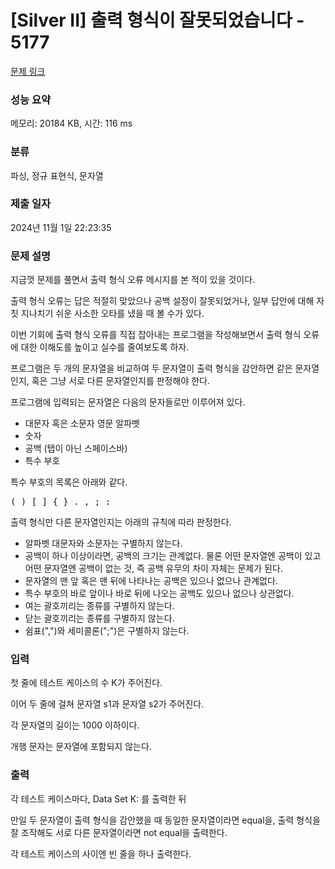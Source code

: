 # [Silver II] 출력 형식이 잘못되었습니다 - 5177 

[문제 링크](https://www.acmicpc.net/problem/5177) 

### 성능 요약

메모리: 20184 KB, 시간: 116 ms

### 분류

파싱, 정규 표현식, 문자열

### 제출 일자

2024년 11월 1일 22:23:35

### 문제 설명

<p>지금껏 문제를 풀면서 출력 형식 오류 메시지를 본 적이 있을 것이다.</p>

<p>출력 형식 오류는 답은 적절히 맞았으나 공백 설정이 잘못되었거나, 일부 답안에 대해 자칫 지나치기 쉬운 사소한 오타를 냈을 때 볼 수가 있다.</p>

<p>이번 기회에 출력 형식 오류를 직접 잡아내는 프로그램을 작성해보면서 출력 형식 오류에 대한 이해도를 높이고 실수를 줄여보도록 하자.</p>

<p>프로그램은 두 개의 문자열을 비교하여 두 문자열이 출력 형식을 감안하면 같은 문자열인지, 혹은 그냥 서로 다른 문자열인지를 판정해야 한다.</p>

<p>프로그램에 입력되는 문자열은 다음의 문자들로만 이루어져 있다.</p>

<ul>
	<li>대문자 혹은 소문자 영문 알파벳</li>
	<li>숫자</li>
	<li>공백 (탭이 아닌 스페이스바)</li>
	<li>특수 부호</li>
</ul>

<p>특수 부호의 목록은 아래와 같다.</p>

<pre>( ) [ ] { } . , ; :
</pre>

<p>출력 형식만 다른 문자열인지는 아래의 규칙에 따라 판정한다.</p>

<ul>
	<li>알파벳 대문자와 소문자는 구별하지 않는다.</li>
	<li>공백이 하나 이상이라면, 공백의 크기는 관계없다. 물론 어떤 문자열엔 공백이 있고 어떤 문자열엔 공백이 없는 것, 즉 공백 유무의 차이 자체는 문제가 된다.</li>
	<li>문자열의 맨 앞 혹은 맨 뒤에 나타나는 공백은 있으나 없으나 관계없다.</li>
	<li>특수 부호의 바로 앞이나 바로 뒤에 나오는 공백도 있으나 없으나 상관없다.</li>
	<li>여는 괄호끼리는 종류를 구별하지 않는다.</li>
	<li>닫는 괄호끼리는 종류를 구별하지 않는다.</li>
	<li>쉼표(",")와 세미콜론(";")은 구별하지 않는다.</li>
</ul>

### 입력 

 <p>첫 줄에 테스트 케이스의 수 K가 주어진다.</p>

<p>이어 두 줄에 걸쳐 문자열 s1과 문자열 s2가 주어진다.</p>

<p>각 문자열의 길이는 1000 이하이다.</p>

<p>개행 문자는 문자열에 포함되지 않는다.</p>

### 출력 

 <p>각 테스트 케이스마다, Data Set K: 를 출력한 뒤</p>

<p>만일 두 문자열이 출력 형식을 감안했을 때 동일한 문자열이라면 equal을, 출력 형식을 잘 조작해도 서로 다른 문자열이라면 not equal을 출력한다.</p>

<p>각 테스트 케이스의 사이엔 빈 줄을 하나 출력한다.</p>

